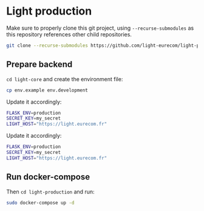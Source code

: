# Light production

Make sure to properly clone this git project, using `--recurse-submodules` as this repository references other child repositories.

```bash
git clone --recurse-submodules https://github.com/light-eurecom/light-production.git
```

## Prepare backend

`cd light-core` and create the environment file:

```bash
cp env.example env.development
```

Update it accordingly:

```bash
FLASK_ENV=production
SECRET_KEY=my_secret
LIGHT_HOST="https://light.eurecom.fr"
```

Update it accordingly:

```bash
FLASK_ENV=production
SECRET_KEY=my_secret
LIGHT_HOST="https://light.eurecom.fr"
```

## Run docker-compose

Then `cd light-production` and run:

```bash
sudo docker-compose up -d
```
